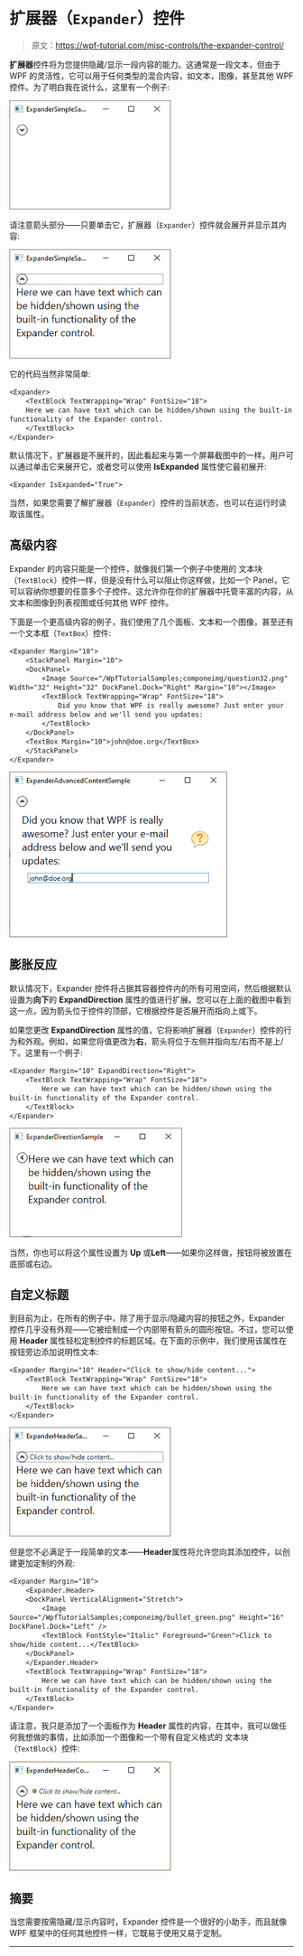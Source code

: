 # 扩展器（`Expander`）控件

> 原文：<https://wpf-tutorial.com/misc-controls/the-expander-control/>

**扩展器**控件将为您提供隐藏/显示一段内容的能力。这通常是一段文本，但由于 WPF 的灵活性，它可以用于任何类型的混合内容，如文本，图像，甚至其他 WPF 控件。为了明白我在说什么，这里有一个例子:

![](img/0b44b361cb4e4e15183aafba1892a0b0.png "Expander control - not expanded")

请注意箭头部分——只要单击它，扩展器（`Expander`）控件就会展开并显示其内容:

![](img/0864f84b897294b5521761523c0a7d0f.png "Expander control - expanded")

它的代码当然非常简单:

```
<Expander>  
    <TextBlock TextWrapping="Wrap" FontSize="18">  
    Here we can have text which can be hidden/shown using the built-in functionality of the Expander control.  
    </TextBlock>  
</Expander>
```

<input type="hidden" name="IL_IN_ARTICLE">

默认情况下，扩展器是不展开的，因此看起来与第一个屏幕截图中的一样。用户可以通过单击它来展开它，或者您可以使用 **IsExpanded** 属性使它最初展开:

```
<Expander IsExpanded="True">
```

当然，如果您需要了解扩展器（`Expander`）控件的当前状态，也可以在运行时读取该属性。

## 高级内容

Expander 的内容只能是一个控件，就像我们第一个例子中使用的 文本块（`TextBlock`）控件一样，但是没有什么可以阻止你这样做，比如一个 Panel，它可以容纳你想要的任意多个子控件。这允许你在你的扩展器中托管丰富的内容，从文本和图像到列表视图或任何其他 WPF 控件。

下面是一个更高级内容的例子，我们使用了几个面板、文本和一个图像，甚至还有一个文本框（`TextBox`）控件:

```
<Expander Margin="10">
    <StackPanel Margin="10">
    <DockPanel>
        <Image Source="/WpfTutorialSamples;componeimg/question32.png" Width="32" Height="32" DockPanel.Dock="Right" Margin="10"></Image>
        <TextBlock TextWrapping="Wrap" FontSize="18">
            Did you know that WPF is really awesome? Just enter your e-mail address below and we'll send you updates:
        </TextBlock>
    </DockPanel>
    <TextBox Margin="10">john@doe.org</TextBox>
    </StackPanel>
</Expander>
```

![](img/13250fc843eb8d34c597eeafb3959b48.png "Expander with advanced content")

## 膨胀反应

默认情况下，Expander 控件将占据其容器控件内的所有可用空间，然后根据默认设置为**向下**的 **ExpandDirection** 属性的值进行扩展。您可以在上面的截图中看到这一点，因为箭头位于控件的顶部，它根据控件是否展开而指向上或下。

如果您更改 **ExpandDirection** 属性的值，它将影响扩展器（`Expander`）控件的行为和外观。例如，如果您将值更改为**右**，箭头将位于左侧并指向左/右而不是上/下。这里有一个例子:

```
<Expander Margin="10" ExpandDirection="Right">
    <TextBlock TextWrapping="Wrap" FontSize="18">
        Here we can have text which can be hidden/shown using the built-in functionality of the Expander control.
    </TextBlock>
</Expander>
```

![](img/6362c87c3203550d31c969e5299a68c6.png "Expander control with the ExpandDirection property set to Right")

当然，你也可以将这个属性设置为 **Up** 或**Left**——如果你这样做，按钮将被放置在底部或右边。

## 自定义标题

到目前为止，在所有的例子中，除了用于显示/隐藏内容的按钮之外，Expander 控件几乎没有外观——它被绘制成一个内部带有箭头的圆形按钮。不过，您可以使用 **Header** 属性轻松定制控件的标题区域。在下面的示例中，我们使用该属性在按钮旁边添加说明性文本:

```
<Expander Margin="10" Header="Click to show/hide content...">
    <TextBlock TextWrapping="Wrap" FontSize="18">
        Here we can have text which can be hidden/shown using the built-in functionality of the Expander control.
    </TextBlock>
</Expander>
```

![](img/7c0bc5d812ba856d373ae37802f65917.png "Expander control with text header")

但是您不必满足于一段简单的文本——**Header**属性将允许您向其添加控件，以创建更加定制的外观:

```
<Expander Margin="10">
    <Expander.Header>
    <DockPanel VerticalAlignment="Stretch">
        <Image Source="/WpfTutorialSamples;componeimg/bullet_green.png" Height="16" DockPanel.Dock="Left" />
        <TextBlock FontStyle="Italic" Foreground="Green">Click to show/hide content...</TextBlock>
    </DockPanel>
    </Expander.Header>
    <TextBlock TextWrapping="Wrap" FontSize="18">
        Here we can have text which can be hidden/shown using the built-in functionality of the Expander control.
    </TextBlock>
</Expander>
```

请注意，我只是添加了一个面板作为 **Header** 属性的内容，在其中，我可以做任何我想做的事情，比如添加一个图像和一个带有自定义格式的 文本块（`TextBlock`）控件:

![](img/c53ea3a466f0b6b7eb84163919bf46a5.png "Expander control with custom Header")

## 摘要

当您需要按需隐藏/显示内容时，Expander 控件是一个很好的小助手，而且就像 WPF 框架中的任何其他控件一样，它既易于使用又易于定制。

* * *